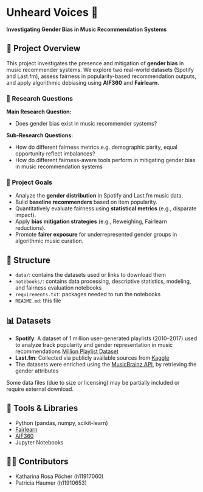 # Unheard Voices 🎵
**Investigating Gender Bias in Music Recommendation Systems**

## 📌 Project Overview
This project investigates the presence and mitigation of **gender bias** in music recommender systems. We explore two real-world datasets (Spotify and Last.fm), assess fairness in popularity-based recommendation outputs, and apply algorithmic debiasing using **AIF360** and **Fairlearn**.

### 🎯 Research Questions

**Main Research Question:**
- Does gender bias exist in music recommender systems?

**Sub-Research Questions:**
- How do different fairness metrics e.g. demographic parity, equal opportunity reflect imbalances?​
- How do different fairness-aware tools perform in mitigating gender bias in music recommendation systems


### 🎯 Project Goals
- Analyze the **gender distribution** in Spotify and Last.fm music data.
- Build **baseline recommenders** based on item popularity.
- Quantitatively evaluate fairness using **statistical metrics** (e.g., disparate impact).
- Apply **bias mitigation strategies** (e.g., Reweighing, Fairlearn reductions).
- Promote **fairer exposure** for underrepresented gender groups in algorithmic music curation.

## 📁 Structure
- `data/`: contains the datasets used or links to download them
- `notebooks/`: contains data processing, descriptive statistics, modeling, and fairness evaluation notebooks
- `requirements.txt`: packages needed to run the notebooks
- `README.md`: this file

## 📊 Datasets
- **Spotify**: A dataset of 1 million user-generated playlists (2010–2017) used to analyze track popularity and gender representation in music recommendations [Million Playlist Dataset](https://www.aicrowd.com/challenges/spotify-million-playlist-dataset-challenge)
- **Last.fm**: Collected via publicly available sources from [Kaggle](https://www.kaggle.com/datasets/harshal19t/lastfm-dataset)
- The datasets were enriched using the [MusicBrainz API](https://musicbrainz.org/), by retrieving the gender attributes

Some data files (due to size or licensing) may be partially included or require external download.

## 🧠 Tools & Libraries
- Python (pandas, numpy, scikit-learn)
- [Fairlearn](https://github.com/fairlearn/fairlearn) 
- [AIF360](https://github.com/Trusted-AI/AIF360)
- Jupyter Notebooks

## 👩‍💻 Contributors
- Katharina Rosa Pöcher (h11917060)
- Patricia Haumer (h11910653)
